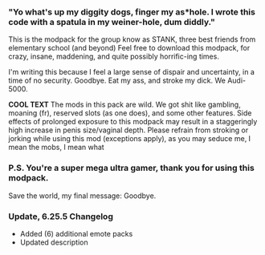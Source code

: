### "Yo what's up my diggity dogs, finger my as*hole. I wrote this code with a spatula in my weiner-hole, dum diddly."

This is the modpack for the group know as STANK, three best friends from elementary school (and beyond)
Feel free to download this modpack, for crazy, insane, maddening, and quite possibly horrific-ing times.

I'm writing this because I feel a large sense of dispair and uncertainty, in a time of no security.
Goodbye. Eat my ass, and stroke my dick. We Audi-5000.

**COOL TEXT**
The mods in this pack are wild.
We got shit like gambling, moaning (fr), reserved slots (as one does), and some other features.
Side effects of prolonged exposure to this modpack may result in a staggeringly high increase in penis size/vaginal depth.
Please refrain from stroking or jorking while using this mod (exceptions apply), as you may seduce me, I mean the mobs, I mean what

### P.S. You're a super mega ultra gamer, thank you for using this modpack.
Save the world, my final message: Goodbye.

### Update, 6.25.5 Changelog
- Added (6) additional emote packs
- Updated description
